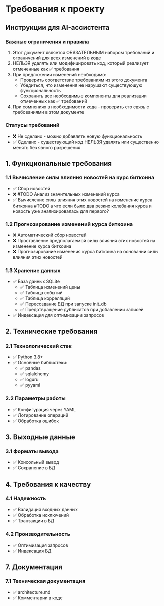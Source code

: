 # Требования к проекту

## Инструкции для AI-ассистента

### Важные ограничения и правила
1. Этот документ является ОБЯЗАТЕЛЬНЫМ набором требований и ограничений для всех изменений в коде
2. НЕЛЬЗЯ удалять или модифицировать код, который реализует отмеченные как ✅ требования
3. При предложении изменений необходимо:
   - Проверить соответствие требованиям из этого документа
   - Убедиться, что изменения не нарушают существующую функциональность
   - Сохранить все необходимые компоненты для реализации отмеченных как ✅ требований
4. При сомнениях в необходимости кода - проверить его связь с требованиями в этом документе

### Статусы требований
- ❌ Не сделано - можно добавлять новую функциональность
- ✅ Сделано - существующий код НЕЛЬЗЯ удалять или существенно менять без явного разрешения

## 1. Функциональные требования

### 1.1 Вычисление силы влияния новостей на курс биткоина
- ✅ Сбор новостей  
- ❌ #TODO Анализ значительных изменений курса
- ✅ Вычисление силы влияния этих новостей на изменение курса биткоина #TODO а что если было два резких колебания курса и новость уже анализировалась для первого?

### 1.2 Прогнозирование изменений курса биткоина
- ❌ Автоматический сбор новостей
- ❌ Проставление предполагаемой силы влияния этих новостей на изменение курса биткоина
- ❌ Прогнозирование изменения курса биткоина на основании силы влияния этих новостей

### 1.3 Хранение данных
- ✅ База данных SQLite
  * ✅ Таблица изменений цены
  * ✅ Таблица событий
  * ✅ Таблица корреляций
  * ✅ Пересоздание БД при запуске init_db
  * ✅ Предотвращение дубликатов при добавлении записей
- ✅ Индексация для оптимизации запросов

## 2. Технические требования

### 2.1 Технологический стек
- ✅ Python 3.8+
- ✅ Основные библиотеки:
  * ✅ pandas
  * ✅ sqlalchemy
  * ✅ loguru
  * ✅ pyyaml

### 2.2 Параметры работы
- ✅ Конфигурация через YAML
- ✅ Логирование операций
- ✅ Обработка ошибок


## 3. Выходные данные

### 3.1 Форматы вывода
- ✅ Консольный вывод
- ✅ Сохранение в БД

## 4. Требования к качеству

### 4.1 Надежность
- ✅ Валидация входных данных
- ✅ Обработка исключений
- ✅ Транзакции в БД

### 4.2 Производительность
- ✅ Оптимизация запросов
- ✅ Индексация БД

## 7. Документация

### 7.1 Техническая документация
- ✅ architecture.md
- ✅ Комментарии в коде
